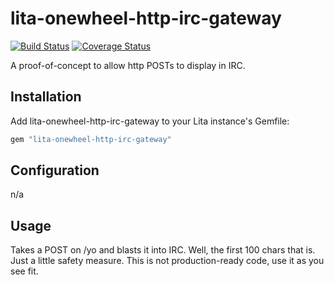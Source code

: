 # lita-onewheel-http-irc-gateway

[![Build Status](https://travis-ci.org/onewheelskyward/lita-onewheel-http-irc-gateway.png?branch=master)](https://travis-ci.org/onewheelskyward/lita-onewheel-http-irc-gateway)
[![Coverage Status](https://coveralls.io/repos/onewheelskyward/lita-onewheel-http-irc-gateway/badge.png)](https://coveralls.io/r/onewheelskyward/lita-onewheel-http-irc-gateway)

A proof-of-concept to allow http POSTs to display in IRC.
 
## Installation

Add lita-onewheel-http-irc-gateway to your Lita instance's Gemfile:

``` ruby
gem "lita-onewheel-http-irc-gateway"
```

## Configuration

n/a

## Usage

Takes a POST on /yo and blasts it into IRC.  Well, the first 100 chars that is.  Just a little safety measure.  This is not production-ready code, use it as you see fit.
